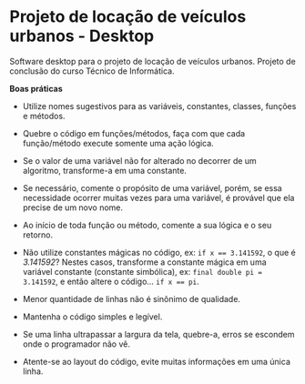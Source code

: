 # Projeto de locação de veículos urbanos - Desktop
Software desktop para o projeto de locação de veículos urbanos. Projeto de conclusão do curso Técnico de Informática.

**Boas práticas**

* Utilize nomes sugestivos para as variáveis, constantes, classes, funções e métodos.

* Quebre o código em funções/métodos, faça com que cada função/método execute somente uma ação lógica.

* Se o valor de uma variável não for alterado no decorrer de um algoritmo, transforme-a em uma constante.

* Se necessário, comente o propósito de uma variável, porém, se essa necessidade ocorrer muitas vezes para uma variável, é provável que ela precise de um novo nome.

* Ao início de toda função ou método, comente a sua lógica e o seu retorno.

* Não utilize constantes mágicas no código, ex: ```if x == 3.141592```, o que é *3.141592*? Nestes casos, transforme a constante mágica em uma variável constante (constante simbólica), ex: ```final double pi = 3.141592```, e então altere o código... ```if x == pi```.

* Menor quantidade de linhas não é sinônimo de qualidade.

* Mantenha o código simples e legível.

* Se uma linha ultrapassar a largura da tela, quebre-a, erros se escondem onde o programador não vê.

* Atente-se ao layout do código, evite muitas informações em uma única linha.